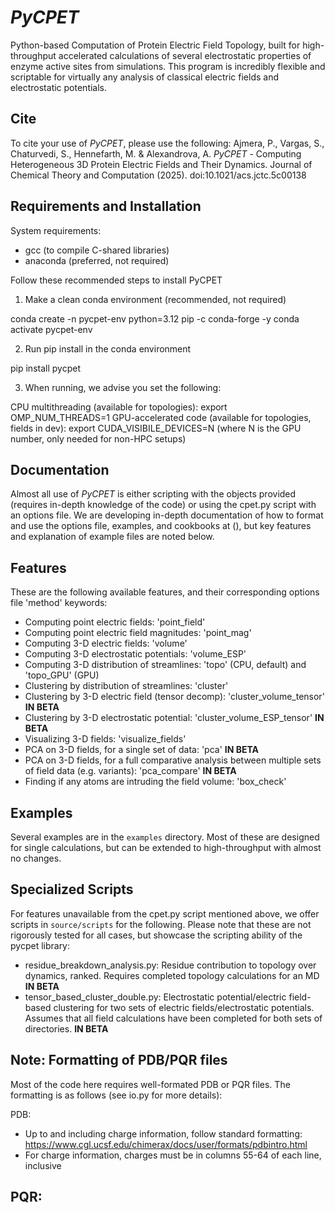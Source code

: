 # *PyCPET*

Python-based Computation of Protein Electric Field Topology, built for high-throughput accelerated calculations of several electrostatic properties of enzyme active sites from simulations. This program is incredibly flexible and scriptable for virtually any analysis of classical electric fields and electrostatic potentials.

## Cite
To cite your use of *PyCPET*, please use the following:
Ajmera, P., Vargas, S., Chaturvedi, S., Hennefarth, M. & Alexandrova, A. *PyCPET* - Computing Heterogeneous 3D Protein Electric Fields and Their Dynamics. Journal of Chemical Theory and Computation (2025). doi:10.1021/acs.jctc.5c00138

## Requirements and Installation
System requirements:
- gcc (to compile C-shared libraries)
- anaconda (preferred, not required)

Follow these recommended steps to install PyCPET

1. Make a clean conda environment (recommended, not required)

conda create -n pycpet-env python=3.12 pip -c conda-forge -y
conda activate pycpet-env

2. Run pip install in the conda environment

pip install pycpet

3. When running, we advise you set the following:

CPU multithreading (available for topologies): 
    export OMP_NUM_THREADS=1
GPU-accelerated code (available for topologies, fields in dev):
    export CUDA_VISIBILE_DEVICES=N (where N is the GPU number, only needed for non-HPC setups)

## Documentation
Almost all use of *PyCPET* is either scripting with the objects provided (requires in-depth knowledge of the code) or using the cpet.py script with an options file. We are developing in-depth documentation of how to format and use the options file, examples, and cookbooks at (), but key features and explanation of example files are noted below.

## Features

These are the following available features, and their corresponding options file 'method' keywords:

- Computing point electric fields: 'point_field'
- Computing point electric field magnitudes: 'point_mag'
- Computing 3-D electric fields: 'volume'
- Computing 3-D electrostatic potentials: 'volume_ESP'
- Computing 3-D distribution of streamlines: 'topo' (CPU, default) and 'topo_GPU' (GPU)
- Clustering by distribution of streamlines: 'cluster'
- Clustering by 3-D electric field (tensor decomp): 'cluster_volume_tensor' **IN BETA**
- Clustering by 3-D electrostatic potential: 'cluster_volume_ESP_tensor' **IN BETA**
- Visualizing 3-D fields: 'visualize_fields'
- PCA on 3-D fields, for a single set of data: 'pca' **IN BETA**
- PCA on 3-D fields, for a full comparative analysis between multiple sets of field data (e.g. variants): 'pca_compare' **IN BETA**
- Finding if any atoms are intruding the field volume: 'box_check'

## Examples

Several examples are in the ```examples``` directory. Most of these are designed for single calculations, but can be extended to high-throughput with almost no changes.

## Specialized Scripts

For features unavailable from the cpet.py script mentioned above, we offer scripts in ```source/scripts``` for the following. Please note that these are not rigorously tested for all cases, but showcase the scripting ability of the pycpet library:

- residue_breakdown_analysis.py: Residue contribution to topology over dynamics, ranked. Requires completed topology calculations for an MD **IN BETA**
- tensor_based_cluster_double.py: Electrostatic potential/electric field-based clustering for two sets of electric fields/electrostatic potentials. Assumes that all field calculations have been completed for both sets of directories. **IN BETA**

## Note: Formatting of PDB/PQR files

Most of the code here requires well-formated PDB or PQR files. The formatting is as follows (see io.py for more details):

PDB:
- Up to and including charge information, follow standard formatting: https://www.cgl.ucsf.edu/chimerax/docs/user/formats/pdbintro.html
- For charge information, charges must be in columns 55-64 of each line, inclusive

PQR:
- 
